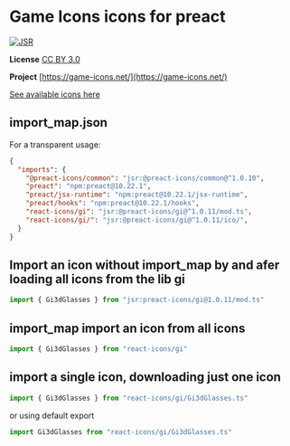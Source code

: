 # Game Icons icons for preact

[![JSR](https://jsr.io/badges/@preact-icons/gi)](https://jsr.io/@preact-icons/gi)

**License** [CC BY 3.0](https://creativecommons.org/licenses/by/3.0/)

**Project** [https://game-icons.net/](https://game-icons.net/)

[See available icons here](https://react-icons.deno.dev/gi)

## import_map.json

For a transparent usage:

```json
{
  "imports": {
    "@preact-icons/common": "jsr:@preact-icons/common@^1.0.10",
    "preact": "npm:preact@10.22.1",
    "preact/jsx-runtime": "npm:preact@10.22.1/jsx-runtime",
    "preact/hooks": "npm:preact@10.22.1/hooks",
    "react-icons/gi": "jsr:@preact-icons/gi@^1.0.11/mod.ts",
    "react-icons/gi/": "jsr:@preact-icons/gi@^1.0.11/ico/",
  }
}
```

## Import an icon without import_map by and afer loading all icons from the lib gi

```ts
import { Gi3dGlasses } from "jsr:preact-icons/gi@1.0.11/mod.ts"
```

## import_map import an icon from all icons

```ts
import { Gi3dGlasses } from "react-icons/gi"
```

## import a single icon, downloading just one icon

```ts
import { Gi3dGlasses } from "react-icons/gi/Gi3dGlasses.ts"
```

or using default export

```ts
import Gi3dGlasses from "react-icons/gi/Gi3dGlasses.ts"
```

